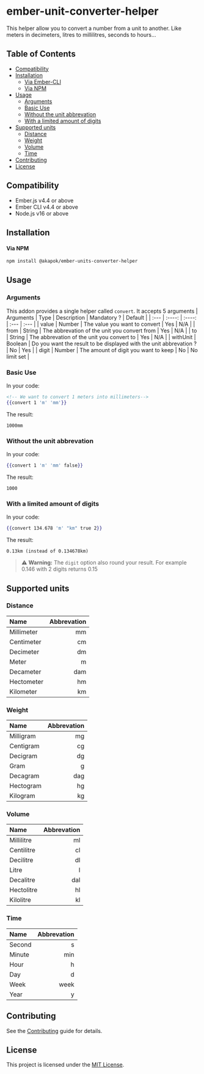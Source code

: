 # ember-unit-converter-helper

This helper allow you to convert a number from a unit to another.
Like meters in decimeters, litres to millilitres, seconds to hours...

## Table of Contents
- [Compatibility](#compatibility)
- [Installation](#installation)
    - [Via Ember-CLI](#via-ember-cli)
    - [Via NPM](#via-npm)
- [Usage](#usage)
    - [Arguments](#arguments)
    - [Basic Use](#basic-use)
    - [Without the unit abbrevation](#without-the-unit-abbrevation)
    - [With a limited amount of digits](#with-a-limited-amount-of-digits)
- [Supported units](#supported-units)
    - [Distance](#distance)
    - [Weight](#weight)
    - [Volume](#volume)
    - [Time](#time)
- [Contributing](#contributing)
- [License](#license)

## Compatibility
* Ember.js v4.4 or above
* Ember CLI v4.4 or above
* Node.js v16 or above

## Installation

#### Via NPM

```bash
npm install @akapok/ember-units-converter-helper
```

## Usage

### Arguments

This addon provides a single helper called `convert`. It accepts 5 arguments
| Arguments      | Type | Description | Mandatory ?     | Default |
| :---       | :----:   |    :----:   |          :--- | :--- |
| value   | Number   | The value you want to convert | Yes   | N/A |
| from   | String | The abbrevation of the unit you convert from        | Yes      | N/A |
| to   | String | The abbrevation of the unit you convert to        | Yes      | N/A |
| withUnit   | Boolean | Do you want the result to be displayed with the unit abbrevation ? | No      | Yes |
| digit   | Number | The amount of digit you want to keep        | No      | No limit set |

### Basic Use

In your code: 
```hbs
<!-- We want to convert 1 meters into millimeters-->
{{convert 1 'm' 'mm'}} 
```
The result: 
```text
1000mm
```

### Without the unit abbrevation

In your code: 
```hbs
{{convert 1 'm' 'mm' false}} 
```
The result: 
```text
1000
```

### With a limited amount of digits

In your code: 
```hbs
{{convert 134.678 'm' "km" true 2}} 
```
The result: 
```
0.13km (instead of 0.134678km)
```
> :warning: **Warning:** The `digit` option also round your result. For example 0.146 with 2 digits returns 0.15

## Supported units

### Distance

| Name      | Abbrevation |
| :---        |    ---:   |
| Millimeter | mm |
| Centimeter | cm |
| Decimeter | dm |
| Meter | m |
| Decameter | dam |
| Hectometer | hm |
| Kilometer | km |

### Weight

| Name      | Abbrevation |
| :---        |    ---:   |
| Milligram | mg |
| Centigram | cg |
| Decigram | dg |
| Gram | g |
| Decagram | dag |
| Hectogram | hg |
| Kilogram | kg |

### Volume

| Name      | Abbrevation |
| :---        |    ---:   |
| Millilitre | ml |
| Centilitre | cl |
| Decilitre | dl |
| Litre | l |
| Decalitre | dal |
| Hectolitre | hl |
| Kilolitre | kl |

### Time

| Name      | Abbrevation |
| :---        |    ---:   |
| Second | s |
| Minute | min |
| Hour | h |
| Day | d |
| Week | week |
| Year | y |

## Contributing
See the [Contributing](CONTRIBUTING.md) guide for details.

## License
This project is licensed under the [MIT License](LICENSE.md).
